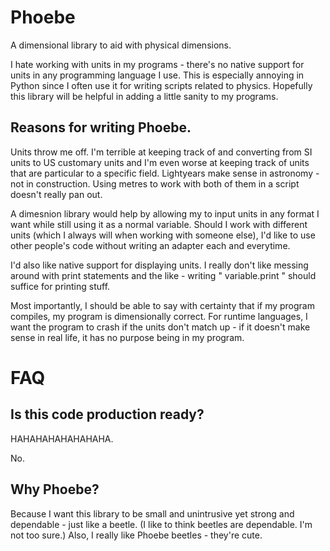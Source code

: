 # Phoebe

A dimensional library to aid with physical dimensions.

I hate working with units in my programs - there's no native support for units in any programming language I use.
This is especially annoying in Python since I often use it for writing scripts related to physics.
Hopefully this library will be helpful in adding a little sanity to my programs.

## Reasons for writing Phoebe.

Units throw me off. I'm terrible at keeping track of and converting from SI units to US customary units and I'm even worse at keeping track of units that are particular to a specific field. Lightyears make sense in astronomy - not in construction. Using metres to work with both of them in a script doesn't really pan out. 

A dimesnion library would help by allowing my to input units in any format I want while still using it as a normal variable.
Should I work with different units (which I always will when working with someone else), I'd like to use other people's code without writing an adapter each and everytime. 

I'd also like native support for displaying units. I really don't like messing around with print statements and the like - writing " variable.print " should suffice for printing stuff.

Most importantly, I should be able to say with certainty that if my program compiles, my program is dimensionally correct. For runtime languages, I want the program to crash if the units don't match up - if it doesn't make sense in real life, it has no purpose being in my program. 


# FAQ

## Is this code production ready?

HAHAHAHAHAHAHAHA.

No.

## Why Phoebe?

Because I want this library to be small and unintrusive yet strong and dependable - just like a beetle. 
(I like to think beetles are dependable. I'm not too sure.)
Also, I really like Phoebe beetles - they're cute.

